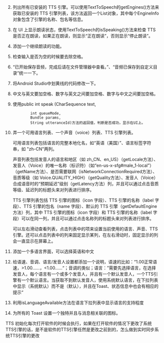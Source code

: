 2. 列出所有已安装的 TTS 引擎。可以使用TextToSpeech的getEngines()方法来获取已安装的 TTS 引擎列表，该方法返回一个List<EngineInfo>对象，其中每个EngineInfo对象包含了引擎的名称、包名等信息。

3. 在 UI 上显示朗读状态，使用TextToSpeech的isSpeaking()方法来检查 TTS 是否正在朗读，如果正在朗读，则显示“正在朗读”，否则显示“停止朗读”。

4. 添加一个继续朗读的功能。

5. 检查输入是否为空的时候要去除空格。

6. “已开始保存音频，完成后请在文件管理器中查看。”、“音频已保存到自定义目录”统一一下。

7. 将Android Studio中划黄线的代码修改一下。

8. 中文与英文要加空格、数字与英文之间要加空格、数字与中文之间要加空格。

9. 使用public int speak (CharSequence text, 
   
               int queueMode, 
               Bundle params, 
               String utteranceId)方法的返回值，判断是否成功，显示在UI上。

10. 弄一个可用语言列表、一个声音（voice）列表、TTS 引擎列表。
    
    可用语言列表包括语言的完整本地化名，如“英语（美国）”、语言标签字符串，如 "zh-CN"两列。  
    
    声音列表包括发音人的语言和地区（如 zh_CN、en_US）（getLocale方法）、发音人（Voice）的唯一名称（标识符）（如“en-us-x-sfg#male_1-local”）（getName方法）、是否需要联网（isNetworkConnectionRequired方法）、音质等级（如 Voice.QUALITY_HIGH）（getQuality方法）、发音人（Voice）合成语音时的“预期延迟”级别（getLatency方法）列，并且可以通过点击音质等级、延迟列的标题头来对列表进行排序。  
    
    TTS 引擎列表包括 TTS 引擎的图标（icon 字段）、TTS 引擎的名称（label 字段）、TTS 引擎的包名（name 字段）、默认的 TTS 引擎（getDefaultEngine方法）列，其中 TTS 引擎的图标（icon 字段）和 TTS 引擎的名称（label 字段）可以在同一列，并且可以通过点击名称列的标题头来对列表进行排序。
    
    可以左右滑动查看列表，点击列表中的项来设置当前使用的语言、声音、TTS 引擎。还可以点击列表中的列来固定显示某列，在左右滑动时，固定显示的列会一直显示在屏幕上。  

11. 添加一个多语言界面，可以选择英语和中文

12. 给语速、音调、语言/发音人设置都添加一个说明，语速的比如：“1.00正常语速，>1.00……，<1.00……“；音调的类似；语言：”需要先选择语言，在选择发音人，每个语言有一个或多个发音人，并且有一个默认发音人，一个TTS引擎有一个默认语言。当获取不到默认发音人，使用系统默认语言，在下拉列表中显示（系统默认）而不是（默认），并且在Toast、状态信息中也会有相应的提示“

13. 利用isLanguageAvailable方法在语言下拉列表中显示语言的支持程度

14. 为所有的 Toast 设置一个独特并且与消息相关联的图标。

TTS 初始化每次打开软件的时候会执行，如果在打开软件的情况下更改了系统TTS引擎的话，是不是软件的TTS引擎任然是更改之前到的，怎么做到实时同步系统TTS引擎的更改